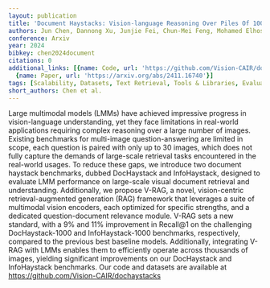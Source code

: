 ```yaml
---
layout: publication
title: 'Document Haystacks: Vision-language Reasoning Over Piles Of 1000+ Documents'
authors: Jun Chen, Dannong Xu, Junjie Fei, Chun-Mei Feng, Mohamed Elhoseiny
conference: Arxiv
year: 2024
bibkey: chen2024document
citations: 0
additional_links: [{name: Code, url: 'https://github.com/Vision-CAIR/dochaystacks'},
  {name: Paper, url: 'https://arxiv.org/abs/2411.16740'}]
tags: [Scalability, Datasets, Text Retrieval, Tools & Libraries, Evaluation]
short_authors: Chen et al.
---
```

Large multimodal models (LMMs) have achieved impressive progress in
vision-language understanding, yet they face limitations in real-world
applications requiring complex reasoning over a large number of images.
Existing benchmarks for multi-image question-answering are limited in scope,
each question is paired with only up to 30 images, which does not fully capture
the demands of large-scale retrieval tasks encountered in the real-world
usages. To reduce these gaps, we introduce two document haystack benchmarks,
dubbed DocHaystack and InfoHaystack, designed to evaluate LMM performance on
large-scale visual document retrieval and understanding. Additionally, we
propose V-RAG, a novel, vision-centric retrieval-augmented generation (RAG)
framework that leverages a suite of multimodal vision encoders, each optimized
for specific strengths, and a dedicated question-document relevance module.
V-RAG sets a new standard, with a 9% and 11% improvement in Recall@1 on the
challenging DocHaystack-1000 and InfoHaystack-1000 benchmarks, respectively,
compared to the previous best baseline models. Additionally, integrating V-RAG
with LMMs enables them to efficiently operate across thousands of images,
yielding significant improvements on our DocHaystack and InfoHaystack
benchmarks. Our code and datasets are available at
https://github.com/Vision-CAIR/dochaystacks